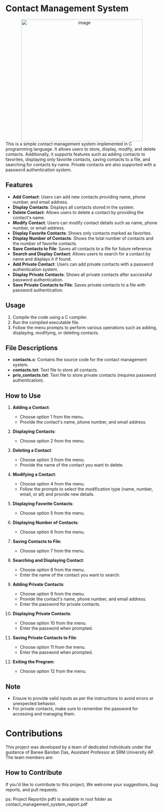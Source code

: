 # Contact Management System
<center><img src="https://images.businessnewsdaily.com/app/uploads/2021/07/08121505/what-is-contact-management.png" alt="image" height=400px width=400px></center>
This is a simple contact management system implemented in C programming language. It allows users to store, display, modify, and delete contacts. Additionally, it supports features such as adding contacts to favorites, displaying only favorite contacts, saving contacts to a file, and searching for contacts by name. Private contacts are also supported with a password authentication system.

## Features

- **Add Contact**: Users can add new contacts providing name, phone number, and email address.
- **Display Contacts**: Displays all contacts stored in the system.
- **Delete Contact**: Allows users to delete a contact by providing the contact's name.
- **Modify Contact**: Users can modify contact details such as name, phone number, or email address.
- **Display Favorite Contacts**: Shows only contacts marked as favorites.
- **Display Number of Contacts**: Shows the total number of contacts and the number of favorite contacts.
- **Save Contacts to File**: Saves all contacts to a file for future reference.
- **Search and Display Contact**: Allows users to search for a contact by name and displays it if found.
- **Add Private Contact**: Users can add private contacts with a password authentication system.
- **Display Private Contacts**: Shows all private contacts after successful password authentication.
- **Save Private Contacts to File**: Saves private contacts to a file with password authentication.

## Usage

1. Compile the code using a C compiler.
2. Run the compiled executable file.
3. Follow the menu prompts to perform various operations such as adding, displaying, modifying, or deleting contacts.

## File Descriptions

- **contacts.c**: Contains the source code for the contact management system.
- **contacts.txt**: Text file to store all contacts.
- **priv_contacts.txt**: Text file to store private contacts (requires password authentication).

## How to Use

1. **Adding a Contact**:
   - Choose option 1 from the menu.
   - Provide the contact's name, phone number, and email address.

2. **Displaying Contacts**:
   - Choose option 2 from the menu.

3. **Deleting a Contact**:
   - Choose option 3 from the menu.
   - Provide the name of the contact you want to delete.

4. **Modifying a Contact**:
   - Choose option 4 from the menu.
   - Follow the prompts to select the modification type (name, number, email, or all) and provide new details.

5. **Displaying Favorite Contacts**:
   - Choose option 5 from the menu.

6. **Displaying Number of Contacts**:
   - Choose option 6 from the menu.

7. **Saving Contacts to File**:
   - Choose option 7 from the menu.

8. **Searching and Displaying Contact**:
   - Choose option 8 from the menu.
   - Enter the name of the contact you want to search.

9. **Adding Private Contacts**:
   - Choose option 9 from the menu.
   - Provide the contact's name, phone number, and email address.
   - Enter the password for private contacts.

10. **Displaying Private Contacts**:
    - Choose option 10 from the menu.
    - Enter the password when prompted.

11. **Saving Private Contacts to File**:
    - Choose option 11 from the menu.
    - Enter the password when prompted.

12. **Exiting the Program**:
    - Choose option 12 from the menu.

## Note
- Ensure to provide valid inputs as per the instructions to avoid errors or unexpected behavior.
- For private contacts, make sure to remember the password for accessing and managing them.
# Contributions

This project was developed by a team of dedicated individuals under the guidance of Banee Bandan Das, Assistant Professor at SRM University AP. The team members are:
## How to Contribute

If you'd like to contribute to this project, We welcome your suggestions, bug reports, and pull requests.

ps: Project Report(in pdf) is available in root folder as contact_management_system_report.pdf
